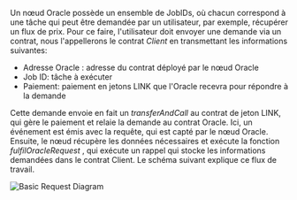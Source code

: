 Un nœud Oracle possède un ensemble de JobIDs, où chacun correspond à une tâche qui peut être demandée par un utilisateur, par exemple, récupérer un flux de prix. Pour ce faire, l'utilisateur doit envoyer une demande via un contrat, nous l'appellerons le contrat _Client_ en transmettant les informations suivantes:

 - Adresse Oracle : adresse du contrat déployé par le nœud Oracle
 - Job ID: tâche à exécuter
 - Paiement: paiement en jetons LINK que l'Oracle recevra pour répondre à la demande

Cette demande envoie en fait un _transferAndCall_ au contrat de jeton LINK, qui gère le paiement et relaie la demande au contrat Oracle. Ici, un événement est émis avec la requête, qui est capté par le nœud Oracle. Ensuite, le nœud récupère les données nécessaires et exécute la fonction _fulfilOracleRequest_ , qui exécute un rappel qui stocke les informations demandées dans le contrat Client. Le schéma suivant explique ce flux de travail.

![Basic Request Diagram](/images/chainlink/chainlink-basicrequest.png)
